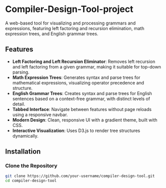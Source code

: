 # Compiler-Design-Tool-project

A web-based tool for visualizing and processing grammars and expressions, featuring left factoring and recursion elimination, math expression trees, and English grammar trees.

## Features

- **Left Factoring and Left Recursion Eliminator**: Removes left recursion and left factoring from a given grammar, making it suitable for top-down parsing.
- **Math Expression Trees**: Generates syntax and parse trees for mathematical expressions, visualizing operator precedence and structure.
- **English Grammar Trees**: Creates syntax and parse trees for English sentences based on a context-free grammar, with distinct levels of detail.
- **Tabbed Interface**: Navigate between features without page reloads using a responsive navbar.
- **Modern Design**: Clean, responsive UI with a gradient theme, built with CSS.
- **Interactive Visualization**: Uses D3.js to render tree structures dynamically.


## Installation

### Clone the Repository

```bash
git clone https://github.com/your-username/compiler-design-tool.git
cd compiler-design-tool
